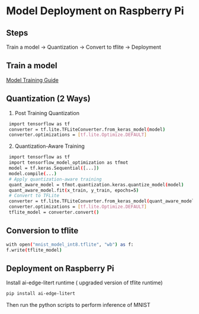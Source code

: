 # Model Deployment on Raspberry Pi  
## Steps
Train a model -> Quantization -> Convert to tflite -> Deployment
## Train a model  
[Model Training Guide](docs/revision_guide/deeplearning/module1.md)
## Quantization (2 Ways)  
1. Post Training Quantization
```bash
 import tensorflow as tf
 converter = tf.lite.TFLiteConverter.from_keras_model(model)
 converter.optimizations = [tf.lite.Optimize.DEFAULT]
```
2. Quantization-Aware Training
```bash
 import tensorflow as tf
 import tensorflow_model_optimization as tfmot
 model = tf.keras.Sequential([...])
 model.compile(...)
 # Apply quantization-aware training
 quant_aware_model = tfmot.quantization.keras.quantize_model(model)
 quant_aware_model.fit(x_train, y_train, epochs=5)
 # Convert to TFLite
 converter = tf.lite.TFLiteConverter.from_keras_model(quant_aware_model)
 converter.optimizations = [tf.lite.Optimize.DEFAULT]
 tflite_model = converter.convert()
```
 ## Conversion to tflite  
 ```bash
 with open("mnist_model_int8.tflite", "wb") as f:
 f.write(tflite_model)
```
## Deployment on Raspberry Pi  
Install ai-edge-litert runtime ( upgraded version of tflite runtime)  
```bash
pip install ai-edge-litert
```
Then run the python scripts to perform inference of MNIST

